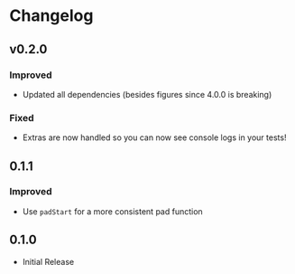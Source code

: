 # Changelog

## v0.2.0

### Improved

- Updated all dependencies (besides figures since 4.0.0 is breaking)

### Fixed

- Extras are now handled so you can now see console logs in your tests!

## 0.1.1

### Improved

- Use `padStart` for a more consistent pad function

## 0.1.0

- Initial Release
